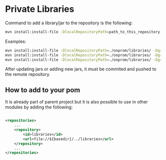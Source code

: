 # Private Libraries

Command to add a library/jar to the repository is the following:

```bash
mvn install:install-file -DlocalRepositoryPath=path_to_this_repository -DgroupId=group_id_of_package -DartifactId=name_of_package -Dversion=version_of_package -Dpackaging=jar -Dfile=jar_file_with_path
```

Examples:

```bash
mvn install:install-file -DlocalRepositoryPath=./onprom/libraries/ -DgroupId=deckfour -DartifactId=spex -Dversion=1.0 -Dpackaging=jar -Dfile=Spex.jar
mvn install:install-file -DlocalRepositoryPath=./onprom/libraries/ -DgroupId=deckfour -DartifactId=openxes -Dversion=1.0 -Dpackaging=jar -Dfile=OpenXES-20170216.jar
mvn install:install-file -DlocalRepositoryPath=./onprom/libraries/ -DgroupId=processmining -DartifactId=prom -Dversion=6.6 -Dpackaging=jar -Dfile=/home/tahir/ProM/ProM66.jar
```

After updating jars or adding new jars, it must be commited and pushed to the remote repository.

## How to add to your pom

It is already part of parent project but it is also possible to use in other modules by adding the following:

```xml

<repositories>
    ...
    <repository>
        <id>libraries</id>
        <url>file://${basedir}/../libraries</url>
    </repository>
    ...
</repositories>
```